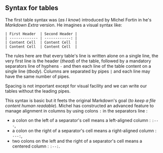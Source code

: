 ## Syntax for tables

The first table syntax was (*as I know*) introduced by Michel Fortin in he's *Markdown Extra* version. He imagines a visual syntax like:

    | First Header  | Second Header |
    | ------------- | ------------: |
    | Content Cell  | Content Cell  |
    | Content Cell  | Content Cell  |

The rules here are that every table's line is written alone on a single line, the very first line is the header (*thead*) of the table, followed by a mandatory separators line of hyphens `-` and then each line of the table content on a single line (*tbody*). Columns are separated by pipes `|` and each line may have the same number of pipes.

Spacing is not important except for visual facility and we can write our tables without the leading pipes.

This syntax is basic but it feets the original Markdown's goal (*to keep a file content human readable*). Michel has constructed an advanced feature to manage alignment in columns by using colons `:` in the separators line :

- a colon on the left of a separator's cell means a left-aligned column : `:---`,
- a colon on the right of a separator's cell means a right-aligned column : `---:`,
- two colons on the left and the right of a separator's cell means a centered column : `:--:`.


